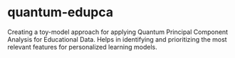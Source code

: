 # quantum-edupca
Creating a toy-model approach for applying Quantum Principal Component Analysis for Educational Data. Helps in identifying and prioritizing the most relevant features for personalized learning models.
